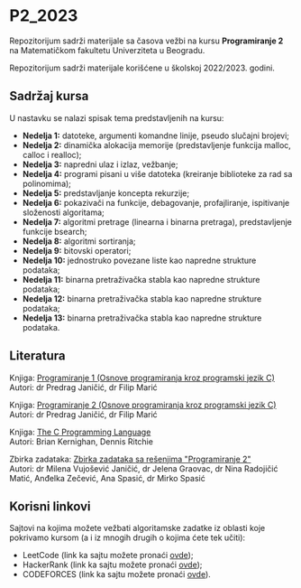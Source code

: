 # P2_2023
Repozitorijum sadrži materijale sa časova vežbi na kursu **Programiranje 2** na Matematičkom fakultetu Univerziteta u Beogradu.

Repozitorijum sadrži materijale korišćene u školskoj 2022/2023. godini.

## Sadržaj kursa
U nastavku se nalazi spisak tema predstavljenih na kursu:
- **Nedelja 1:** datoteke, argumenti komandne linije, pseudo slučajni brojevi;
- **Nedelja 2:** dinamička alokacija memorije (predstavljenje funkcija malloc, calloc i realloc);
- **Nedelja 3:** napredni ulaz i izlaz, vežbanje;
- **Nedelja 4:** programi pisani u više datoteka (kreiranje biblioteke za rad sa polinomima);
- **Nedelja 5:** predstavljanje koncepta rekurzije;
- **Nedelja 6:** pokazivači na funkcije, debagovanje, profajliranje, ispitivanje složenosti algoritama;
- **Nedelja 7:** algoritmi pretrage (linearna i binarna pretraga), predstavljenje funkcije bsearch; 
- **Nedelja 8:** algoritmi sortiranja;
- **Nedelja 9:** bitovski operatori;
- **Nedelja 10:** jednostruko povezane liste kao napredne strukture podataka;
- **Nedelja 11:** binarna pretraživačka stabla kao napredne strukture podataka;
- **Nedelja 12:** binarna pretraživačka stabla kao napredne strukture podataka;
- **Nedelja 13:** binarna pretraživačka stabla kao napredne strukture podataka.

## Literatura

Knjiga: [Programiranje 1 (Osnove programiranja kroz programski jezik C)](http://poincare.matf.bg.ac.rs/~janicic//books/p1-b5.pdf) <br>
Autori: dr Predrag Janičić, dr Filip Marić

 
Knjiga: [Programiranje 2 (Osnove programiranja kroz programski jezik C)](http://poincare.matf.bg.ac.rs/~janicic//books/p2-b5.pdf) <br>
Autori: dr Predrag Janičić, dr Filip Marić

 
Knjiga: [The C Programming Language](https://www.amazon.com/The-Programming-Language-Brian-Kernighan/dp/0131103628) <br>
Autori: Brian Kernighan, Dennis Ritchie


Zbirka zadataka: [Zbirka zadataka sa rešenjima "Programiranje 2"](http://www.programiranje2.matf.bg.ac.rs/zbirka/p2_zbirka.pdf) <br>
Autori: dr Milena Vujošević Janičić, dr Jelena Graovac, dr Nina Radojičić Matić, Anđelka Zečević, Ana Spasić, dr Mirko Spasić

## Korisni linkovi

Sajtovi na kojima možete vežbati algoritamske zadatke iz oblasti koje pokrivamo kursom (a i iz mnogih drugih o kojima ćete tek učiti):

- LeetCode (link ka sajtu možete pronaći [ovde](https://leetcode.com/));
- HackerRank (link ka sajtu možete pronaći [ovde](https://www.hackerrank.com/));
- CODEFORCES (link ka sajtu možete pronaći [ovde](https://codeforces.com/)).
